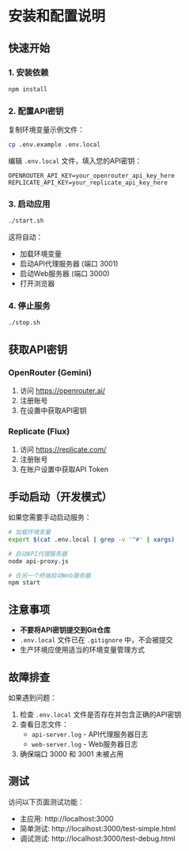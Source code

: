 # 安装和配置说明

## 快速开始

### 1. 安装依赖
```bash
npm install
```

### 2. 配置API密钥

复制环境变量示例文件：
```bash
cp .env.example .env.local
```

编辑 `.env.local` 文件，填入您的API密钥：
```
OPENROUTER_API_KEY=your_openrouter_api_key_here
REPLICATE_API_KEY=your_replicate_api_key_here
```

### 3. 启动应用
```bash
./start.sh
```

这将自动：
- 加载环境变量
- 启动API代理服务器 (端口 3001)
- 启动Web服务器 (端口 3000)
- 打开浏览器

### 4. 停止服务
```bash
./stop.sh
```

## 获取API密钥

### OpenRouter (Gemini)
1. 访问 https://openrouter.ai/
2. 注册账号
3. 在设置中获取API密钥

### Replicate (Flux)
1. 访问 https://replicate.com/
2. 注册账号
3. 在账户设置中获取API Token

## 手动启动（开发模式）

如果您需要手动启动服务：

```bash
# 加载环境变量
export $(cat .env.local | grep -v '^#' | xargs)

# 启动API代理服务器
node api-proxy.js

# 在另一个终端启动Web服务器
npm start
```

## 注意事项

- **不要将API密钥提交到Git仓库**
- `.env.local` 文件已在 `.gitignore` 中，不会被提交
- 生产环境应使用适当的环境变量管理方式

## 故障排查

如果遇到问题：

1. 检查 `.env.local` 文件是否存在并包含正确的API密钥
2. 查看日志文件：
   - `api-server.log` - API代理服务器日志
   - `web-server.log` - Web服务器日志
3. 确保端口 3000 和 3001 未被占用

## 测试

访问以下页面测试功能：
- 主应用: http://localhost:3000
- 简单测试: http://localhost:3000/test-simple.html
- 调试测试: http://localhost:3000/test-debug.html